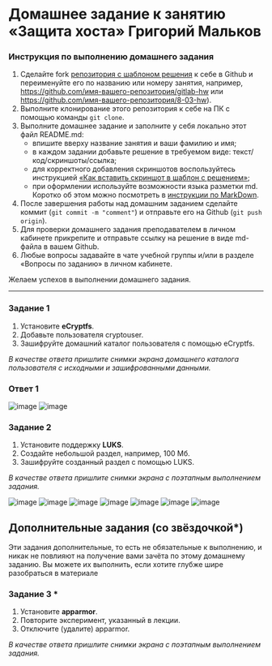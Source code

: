 # Домашнее задание к занятию  «Защита хоста» Григорий Мальков

### Инструкция по выполнению домашнего задания

1. Сделайте fork [репозитория c шаблоном решения](https://github.com/netology-code/sys-pattern-homework) к себе в Github и переименуйте его по названию или номеру занятия, например, https://github.com/имя-вашего-репозитория/gitlab-hw или https://github.com/имя-вашего-репозитория/8-03-hw).
2. Выполните клонирование этого репозитория к себе на ПК с помощью команды `git clone`.
3. Выполните домашнее задание и заполните у себя локально этот файл README.md:
   - впишите вверху название занятия и ваши фамилию и имя;
   - в каждом задании добавьте решение в требуемом виде: текст/код/скриншоты/ссылка;
   - для корректного добавления скриншотов воспользуйтесь инструкцией [«Как вставить скриншот в шаблон с решением»](https://github.com/netology-code/sys-pattern-homework/blob/main/screen-instruction.md);
   - при оформлении используйте возможности языка разметки md. Коротко об этом можно посмотреть в [инструкции по MarkDown](https://github.com/netology-code/sys-pattern-homework/blob/main/md-instruction.md).
4. После завершения работы над домашним заданием сделайте коммит (`git commit -m "comment"`) и отправьте его на Github (`git push origin`).
5. Для проверки домашнего задания преподавателем в личном кабинете прикрепите и отправьте ссылку на решение в виде md-файла в вашем Github.
6. Любые вопросы задавайте в чате учебной группы и/или в разделе «Вопросы по заданию» в личном кабинете.

Желаем успехов в выполнении домашнего задания.

------

### Задание 1

1. Установите **eCryptfs**.
2. Добавьте пользователя cryptouser.
3. Зашифруйте домашний каталог пользователя с помощью eCryptfs.


*В качестве ответа  пришлите снимки экрана домашнего каталога пользователя с исходными и зашифрованными данными.*  

### Ответ 1

![image](https://github.com/Gr1ck01/homework_13_netology/assets/56309750/c45c61f1-6e4d-41b6-934c-10c517cedc3a)
![image](https://github.com/Gr1ck01/homework_13_netology/assets/56309750/1ea1f1d9-6e1c-4ec3-b532-3df154eaf671)


### Задание 2

1. Установите поддержку **LUKS**.
2. Создайте небольшой раздел, например, 100 Мб.
3. Зашифруйте созданный раздел с помощью LUKS.

*В качестве ответа пришлите снимки экрана с поэтапным выполнением задания.*

![image](https://github.com/Gr1ck01/homework_13_netology/assets/56309750/1e10af40-ed1b-43b9-ae7c-c97f53b347bd)
![image](https://github.com/Gr1ck01/homework_13_netology/assets/56309750/9d3ee475-02c3-4787-98aa-e9d70f56399a)
![image](https://github.com/Gr1ck01/homework_13_netology/assets/56309750/3c5323c6-a22e-482f-a1b8-b6a013a4e41a)
![image](https://github.com/Gr1ck01/homework_13_netology/assets/56309750/f5535da4-9915-4cc1-b22e-07a66f74a708)
![image](https://github.com/Gr1ck01/homework_13_netology/assets/56309750/d43de9df-8b7f-4b30-abb3-b18a91f59b10)
![image](https://github.com/Gr1ck01/homework_13_netology/assets/56309750/13d4bdbd-55f7-4588-b706-a04d514208d2)
![image](https://github.com/Gr1ck01/homework_13_netology/assets/56309750/549c809c-81ad-4b62-8156-90016b93fa73)



## Дополнительные задания (со звёздочкой*)

Эти задания дополнительные, то есть не обязательные к выполнению, и никак не повлияют на получение вами зачёта по этому домашнему заданию. Вы можете их выполнить, если хотите глубже шире разобраться в материале

### Задание 3 *

1. Установите **apparmor**.
2. Повторите эксперимент, указанный в лекции.
3. Отключите (удалите) apparmor.


*В качестве ответа пришлите снимки экрана с поэтапным выполнением задания.*
